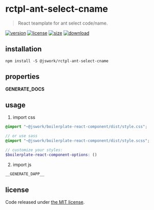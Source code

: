 # rctpl-ant-select-cname
> React teamplate for ant select code/name.

[![version][version-image]][version-url]
[![license][license-image]][license-url]
[![size][size-image]][size-url]
[![download][download-image]][download-url]

## installation
```shell
npm install -S @jswork/rctpl-ant-select-cname
```

## properties
__GENERATE_DOCS__

## usage
1. import css
  ```scss
  @import "~@jswork/boilerplate-react-component/dist/style.css";

  // or use sass
  @import "~@jswork/boilerplate-react-component/dist/style.scss";

  // customize your styles:
  $boilerplate-react-component-options: ()
  ```
2. import js
  ```js
__GENERATE_DAPP__
  ```

## license
Code released under [the MIT license](https://github.com/afeiship/rctpl-ant-select-cname/blob/master/LICENSE.txt).

[version-image]: https://img.shields.io/npm/v/@jswork/rctpl-ant-select-cname
[version-url]: https://npmjs.org/package/@jswork/rctpl-ant-select-cname

[license-image]: https://img.shields.io/npm/l/@jswork/rctpl-ant-select-cname
[license-url]: https://github.com/afeiship/rctpl-ant-select-cname/blob/master/LICENSE.txt

[size-image]: https://img.shields.io/bundlephobia/minzip/@jswork/rctpl-ant-select-cname
[size-url]: https://github.com/afeiship/rctpl-ant-select-cname/blob/master/dist/rctpl-ant-select-cname.min.js

[download-image]: https://img.shields.io/npm/dm/@jswork/rctpl-ant-select-cname
[download-url]: https://www.npmjs.com/package/@jswork/rctpl-ant-select-cname
